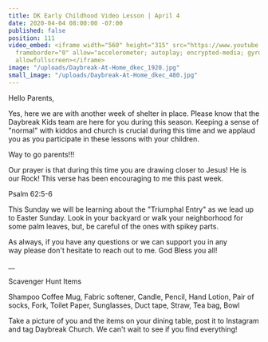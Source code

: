 ```yaml
---
title: DK Early Childhood Video Lesson | April 4
date: 2020-04-04 08:00:00 -07:00
published: false
position: 111
video_embed: <iframe width="560" height="315" src="https://www.youtube.com/embed/PnUI1aSSZSA"
  frameborder="0" allow="accelerometer; autoplay; encrypted-media; gyroscope; picture-in-picture"
  allowfullscreen></iframe>
image: "/uploads/Daybreak-At-Home_dkec_1920.jpg"
small_image: "/uploads/Daybreak-At-Home_dkec_480.jpg"
---
```


Hello Parents,

Yes, here we are with another week of shelter in place. Please know that the Daybreak Kids team are here for you during this season. Keeping a sense of "normal" with kiddos and church is crucial during this time and we applaud you as you participate in these lessons with your children.

Way to go parents!!!

Our prayer is that during this time you are drawing closer to Jesus! He is our Rock! This verse has been encouraging to me this past week.

Psalm 62:5-6 


This Sunday we will be learning about the "Triumphal Entry" as we lead up to Easter Sunday. Look in your backyard or walk your neighborhood for some palm leaves, but, be careful of the ones with spikey parts.

As always, if you have any questions or we can support you in any way please don't hesitate to reach out to me.
God Bless you all!

__

Scavenger Hunt Items 

Shampoo
Coffee Mug, Fabric softener, Candle, Pencil, Hand Lotion, Pair of socks, Fork, Toilet Paper, Sunglasses, Duct tape, Straw, Tea bag, Bowl

Take a picture of you and the items on your dining table, post it to Instagram and tag Daybreak Church. We can't wait to see if you find everything!